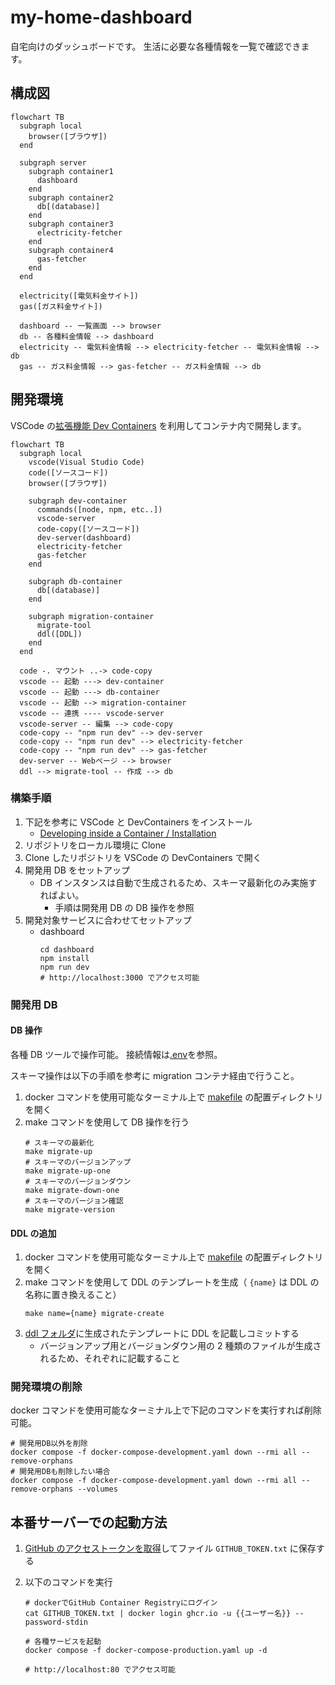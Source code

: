 # my-home-dashboard

自宅向けのダッシュボードです。
生活に必要な各種情報を一覧で確認できます。

## 構成図

```mermaid
flowchart TB
  subgraph local
    browser([ブラウザ])
  end

  subgraph server
    subgraph container1
      dashboard
    end
    subgraph container2
      db[(database)]
    end
    subgraph container3
      electricity-fetcher
    end
    subgraph container4
      gas-fetcher
    end
  end

  electricity([電気料金サイト])
  gas([ガス料金サイト])

  dashboard -- 一覧画面 --> browser
  db -- 各種料金情報 --> dashboard
  electricity -- 電気料金情報 --> electricity-fetcher -- 電気料金情報 --> db
  gas -- ガス料金情報 --> gas-fetcher -- ガス料金情報 --> db
```

## 開発環境

VSCode の[拡張機能 Dev Containers](https://code.visualstudio.com/docs/devcontainers/containers) を利用してコンテナ内で開発します。

```mermaid
flowchart TB
  subgraph local
    vscode(Visual Studio Code)
    code([ソースコード])
    browser([ブラウザ])

    subgraph dev-container
      commands([node, npm, etc..])
      vscode-server
      code-copy([ソースコード])
      dev-server(dashboard)
      electricity-fetcher
      gas-fetcher
    end

    subgraph db-container
      db[(database)]
    end

    subgraph migration-container
      migrate-tool
      ddl([DDL])
    end
  end

  code -. マウント ..-> code-copy
  vscode -- 起動 ---> dev-container
  vscode -- 起動 ---> db-container
  vscode -- 起動 --> migration-container
  vscode -- 連携 ---- vscode-server
  vscode-server -- 編集 --> code-copy
  code-copy -- "npm run dev" --> dev-server
  code-copy -- "npm run dev" --> electricity-fetcher
  code-copy -- "npm run dev" --> gas-fetcher
  dev-server -- Webページ --> browser
  ddl --> migrate-tool -- 作成 --> db
```

### 構築手順

1. 下記を参考に VSCode と DevContainers をインストール
   - [Developing inside a Container / Installation](https://code.visualstudio.com/docs/devcontainers/containers#_installation)
2. リポジトリをローカル環境に Clone
3. Clone したリポジトリを VSCode の DevContainers で開く
4. 開発用 DB をセットアップ
   - DB インスタンスは自動で生成されるため、スキーマ最新化のみ実施すればよい。
     - 手順は開発用 DB の DB 操作を参照
5. 開発対象サービスに合わせてセットアップ
   - dashboard
     ```
     cd dashboard
     npm install
     npm run dev
     # http://localhost:3000 でアクセス可能
     ```

### 開発用 DB

#### DB 操作

各種 DB ツールで操作可能。
接続情報は[.env](.env)を参照。

スキーマ操作は以下の手順を参考に migration コンテナ経由で行うこと。

1. docker コマンドを使用可能なターミナル上で [makefile](./makefile) の配置ディレクトリを開く
2. make コマンドを使用して DB 操作を行う
   ```
   # スキーマの最新化
   make migrate-up
   # スキーマのバージョンアップ
   make migrate-up-one
   # スキーマのバージョンダウン
   make migrate-down-one
   # スキーマのバージョン確認
   make migrate-version
   ```

#### DDL の追加

1. docker コマンドを使用可能なターミナル上で [makefile](./makefile) の配置ディレクトリを開く
2. make コマンドを使用して DDL のテンプレートを生成（ `{name}` は DDL の名称に置き換えること）
   ```
   make name={name} migrate-create
   ```
3. [ddl フォルダ](./migration/ddl/)に生成されたテンプレートに DDL を記載しコミットする
   - バージョンアップ用とバージョンダウン用の 2 種類のファイルが生成されるため、それぞれに記載すること

### 開発環境の削除

docker コマンドを使用可能なターミナル上で下記のコマンドを実行すれば削除可能。

```
# 開発用DB以外を削除
docker compose -f docker-compose-development.yaml down --rmi all --remove-orphans
# 開発用DBも削除したい場合
docker compose -f docker-compose-development.yaml down --rmi all --remove-orphans --volumes
```


## 本番サーバーでの起動方法

1. [GitHub のアクセストークンを取得](https://github.com/settings/tokens)してファイル `GITHUB_TOKEN.txt` に保存する
2. 以下のコマンドを実行

   ```
   # dockerでGitHub Container Registryにログイン
   cat GITHUB_TOKEN.txt | docker login ghcr.io -u {{ユーザー名}} --password-stdin

   # 各種サービスを起動
   docker compose -f docker-compose-production.yaml up -d

   # http://localhost:80 でアクセス可能
   ```
